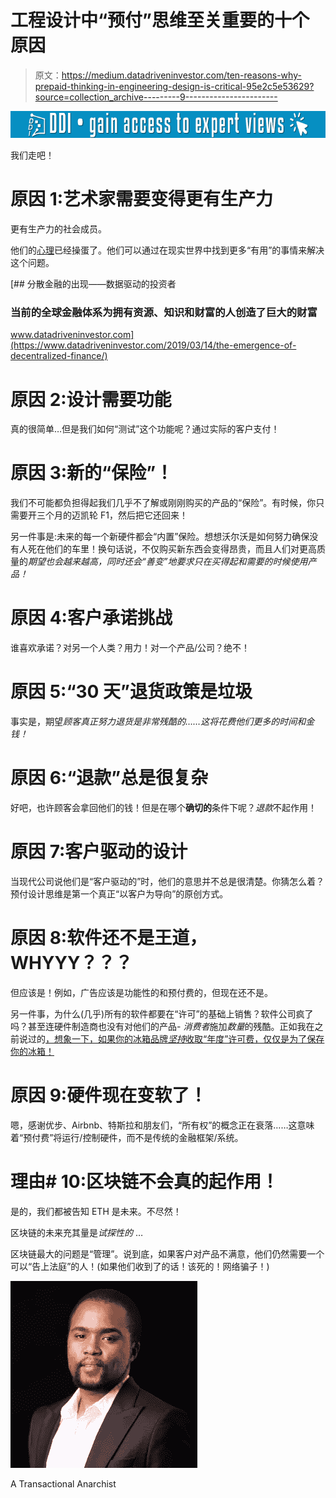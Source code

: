 # 工程设计中“预付”思维至关重要的十个原因

> 原文：<https://medium.datadriveninvestor.com/ten-reasons-why-prepaid-thinking-in-engineering-design-is-critical-95e2c5e53629?source=collection_archive---------9----------------------->

[![](img/45b82932f8ad00922f3a6bf878adae54.png)](http://www.track.datadriveninvestor.com/1B9E)

我们走吧！

# 原因 1:艺术家需要变得更有生产力

更有生产力的社会成员。

他们的[心理](https://medium.com/@lesdikgole/creatives-have-a-psychology-problem-d420998d0f4b)已经操蛋了。他们可以通过在现实世界中找到更多“有用”的事情来解决这个问题。

[](https://www.datadriveninvestor.com/2019/03/14/the-emergence-of-decentralized-finance/) [## 分散金融的出现——数据驱动的投资者

### 当前的全球金融体系为拥有资源、知识和财富的人创造了巨大的财富

www.datadriveninvestor.com](https://www.datadriveninvestor.com/2019/03/14/the-emergence-of-decentralized-finance/) 

# 原因 2:设计需要功能

真的很简单…但是我们如何“测试”这个功能呢？通过实际的客户支付！

# 原因 3:新的“保险”！

我们不可能都负担得起我们几乎不了解或刚刚购买的产品的“保险”。有时候，你只需要开三个月的迈凯轮 F1，然后把它还回来！

另一件事是:未来的每一个新硬件都会“内置”保险。想想沃尔沃是如何努力确保没有人死在他们的车里！换句话说，不仅购买新东西会变得昂贵，而且人们对更高质量的*期望也会越来越高，同时还会“善变”地要求只在买得起和需要的时候使用产品！*

# 原因 4:客户承诺挑战

谁喜欢承诺？对另一个人类？用力！对一个产品/公司？绝不！

# 原因 5:“30 天”退货政策是垃圾

事实是，期望*顾客真正努力退货是非常残酷的……这将花费他们更多的时间和金钱！*

# 原因 6:“退款”总是很复杂

好吧，也许顾客会拿回他们的钱！但是在哪个**确切的**条件下呢？*退款*不起作用！

# 原因 7:客户驱动的设计

当现代公司说他们是“客户驱动的”时，他们的意思并不总是很清楚。你猜怎么着？预付设计思维是第一个真正“以客户为导向”的原创方式。

# 原因 8:软件还不是王道，WHYYY？？？

但应该是！例如，广告应该是功能性的和预付费的，但现在还不是。

另一件事，为什么(几乎)所有的软件都要在“许可”的基础上销售？软件公司疯了吗？甚至连硬件制造商也没有对他们的产品- *消费者*施加*数量*的残酷。正如我在之前说过的[，想象一下，如果你的冰箱品牌*坚持*收取“年度”许可费，仅仅是为了保存你的冰箱！](https://medium.com/@lesdikgole/muchiniwam-prepaid-vs-license-fees-9b7f86335235)

# 原因 9:硬件现在变软了！

嗯，感谢优步、Airbnb、特斯拉和朋友们，“所有权”的概念正在衰落……这意味着“预付费”将运行/控制硬件，而不是传统的金融框架/系统。

# 理由# 10:区块链不会真的起作用！

是的，我们都被告知 ETH 是未来。不尽然！

区块链的未来充其量是*试探性的* …

区块链最大的问题是“管理”。说到底，如果客户对产品不满意，他们仍然需要一个可以“告上法庭”的人！(如果他们收到了的话！该死的！网络骗子！)

![](img/f8a9f629115c346402b6de1fc63df156.png)

A Transactional Anarchist